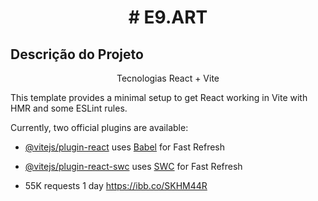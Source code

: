 
<h1 align="center"> # E9.ART  </h1>

## Descrição do Projeto
<p align="center">Tecnologias React + Vite </p>

This template provides a minimal setup to get React working in Vite with HMR and some ESLint rules.

Currently, two official plugins are available:
  
- [@vitejs/plugin-react](https://github.com/vitejs/vite-plugin-react/blob/main/packages/plugin-react/README.md) uses [Babel](https://babeljs.io/) for Fast Refresh
- [@vitejs/plugin-react-swc](https://github.com/vitejs/vite-plugin-react-swc) uses [SWC](https://swc.rs/) for Fast Refresh

- 55K requests 1 day
https://ibb.co/SKHM44R

